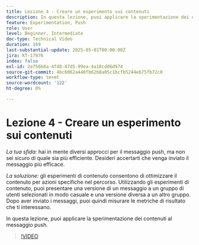 ```yaml
---
title: Lezione 4 - Creare un esperimento sui contenuti
description: In questa lezione, puoi applicare la sperimentazione dei contenuti al messaggio push.
feature: Experimentation, Push
role: User
level: Beginner, Intermediate
doc-type: Technical Video
duration: 169
last-substantial-update: 2025-05-01T00:00:00Z
jira: KT-17876
index: false
exl-id: 2e756b8a-4fd8-47d5-99ea-4a18cdd6d974
source-git-commit: 4bc6062a440fb62b8a05c1bcfb5244eb75fb72c8
workflow-type: tm+mt
source-wordcount: '122'
ht-degree: 0%

---
```


# Lezione 4 - Creare un esperimento sui contenuti

*La tua sfida:* hai in mente diversi approcci per il messaggio push, ma non sei sicuro di quale sia più efficiente. Desideri accertarti che venga inviato il messaggio più efficace. 

*La soluzione:* gli esperimenti di contenuto consentono di ottimizzare il contenuto per azioni specifiche nel percorso. Utilizzando gli esperimenti di contenuto, puoi presentare una versione di un messaggio a un gruppo di utenti selezionati in modo casuale e una versione diversa a un altro gruppo. Dopo aver inviato i messaggi, puoi quindi misurare le metriche di risultato che ti interessano.

In questa lezione, puoi applicare la sperimentazione dei contenuti al messaggio push.

>[!VIDEO](https://video.tv.adobe.com/v/3457924/?learn=on&enablevpops)
